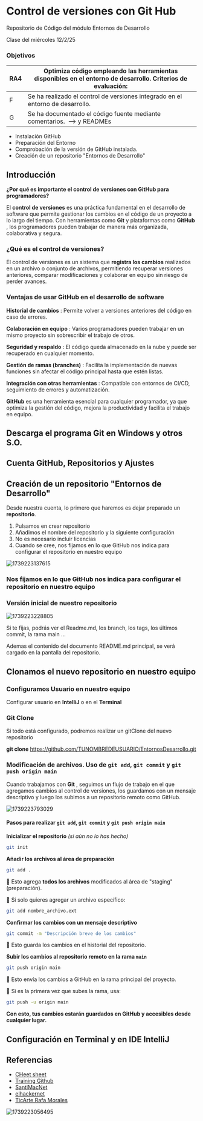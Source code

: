 # Control de versiones con Git Hub

Repositorio de Código del módulo Entornos de Desarrollo

Clase del miércoles 12/2/25

### Objetivos

| RA4 | Optimiza código empleando las herramientas disponibles en el entorno de desarrollo. Criterios de evaluación: |
| --- | -------------------------------------------------------------------------------------------------------------- |
| F   | Se ha realizado el control de versiones integrado en el entorno de desarrollo.                                 |
| G   | Se ha documentado el código fuente mediante comentarios.  --> y READMEs                                      |

- Instalación GitHub
- Preparación del Entorno
- Comprobación de la versión de GitHub instalada.
- Creación de un repositorio "Entornos de Desarrollo"

## Introducción

**¿Por qué es importante el control de versiones con GitHub para programadores?**

El **control de versiones** es una práctica fundamental en el desarrollo de software que permite gestionar los cambios en el código de un proyecto a lo largo del tiempo. Con herramientas como **Git** y plataformas como  **GitHub** , los programadores pueden trabajar de manera más organizada, colaborativa y segura.

### **¿Qué es el control de versiones?**

El control de versiones es un sistema que **registra los cambios** realizados en un archivo o conjunto de archivos, permitiendo recuperar versiones anteriores, comparar modificaciones y colaborar en equipo sin riesgo de perder avances.

### **Ventajas de usar GitHub en el desarrollo de software**

**Historial de cambios** : Permite volver a versiones anteriores del código en caso de errores.

**Colaboración en equipo** : Varios programadores pueden trabajar en un mismo proyecto sin sobrescribir el trabajo de otros.

**Seguridad y respaldo** : El código queda almacenado en la nube y puede ser recuperado en cualquier momento.

**Gestión de ramas (branches)** : Facilita la implementación de nuevas funciones sin afectar el código principal hasta que estén listas.

**Integración con otras herramientas** : Compatible con entornos de CI/CD, seguimiento de errores y automatización.

**GitHub** es una herramienta esencial para cualquier programador, ya que optimiza la gestión del código, mejora la productividad y facilita el trabajo en equipo.

## Descarga el programa Git en Windows y otros S.O.

## Cuenta GitHub, Repositorios y Ajustes

## Creación de un repositorio "Entornos de Desarrollo"

Desde nuestra cuenta, lo primero que haremos es dejar preparado un **repositorio**.

1. Pulsamos en crear repositorio
2. Añadimos el nombre del repositorio y la siguiente configuración
3. No es necesario incluir licencias
4. Cuando se cree, nos fijamos en lo que GitHub nos indica para configurar el repositorio en nuestro equipo

![1739223137615](image/entornos/1739223137615.png)

### Nos fijamos en lo que GitHub nos indica para configurar el repositorio en nuestro equipo

### Versión inicial de nuestro repositorio

![1739223228805](image/entornos/1739223228805.png)

Si te fijas, podrás ver el Readme.md, los branch, los tags, los últimos commit, la rama main ...

Ademas el contenido del documento README.md principal, se verá cargado en la pantalla del repositorio.

## Clonamos el nuevo repositorio en nuestro equipo

### Configuramos Usuario en nuestro equipo

Configurar usuario en **IntelliJ** o en el **Terminal**

### Git Clone

Si todo está configurado, podremos realizar un gitClone del nuevo repositorio

**git clone** https://github.com/TUNOMBREDEUSUARIO/EntornosDesarrollo.git

### Modificación de archivos. **Uso de `git add`, `git commit` y `git push origin main`**

Cuando trabajamos con  **Git** , seguimos un flujo de trabajo en el que agregamos cambios al control de versiones, los guardamos con un mensaje descriptivo y luego los subimos a un repositorio remoto como GitHub.

![1739223793029](image/entornos/1739223793029.png)

#### **Pasos para realizar `git add`, `git commit` y `git push origin main`**

**Inicializar el repositorio** *(si aún no lo has hecho)*

```bash
git init
```

**Añadir los archivos al área de preparación**

```bash
git add .
```

🔹 Esto agrega **todos los archivos** modificados al área de "staging" (preparación).

🔹 Si solo quieres agregar un archivo específico:

```bash
git add nombre_archivo.ext
```

**Confirmar los cambios con un mensaje descriptivo**

```bash
git commit -m "Descripción breve de los cambios"
```

🔹 Esto guarda los cambios en el historial del repositorio.

**Subir los cambios al repositorio remoto en la rama `main`**

```bash
git push origin main
```

🔹 Esto envía los cambios a GitHub en la rama principal del proyecto.

🔹 Si es la primera vez que subes la rama, usa:

```bash
git push -u origin main
```

**Con esto, tus cambios estarán guardados en GitHub y accesibles desde cualquier lugar.**

## Configuración en Terminal y en IDE IntelliJ

## Referencias

* [CHeet sheet](https://education.github.com/git-cheat-sheet-education.pdf)
* [Training Github](https://training.github.com/downloads/es_ES/github-git-cheat-sheet.pdf)
* [SantiMacNet](https://santimacnet.wordpress.com/2018/01/05/git-trabajando-con-git-dia-a-dia-visual-studio/)
* [elhackernet](https://x.com/elhackernet/status/1479209409465229313)
* [TicArte Rafa Morales](https://www.ticarte.com/contenido/control-de-versiones-con-git)

![1739223056495](image/entornos/1739223056495.png)
